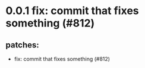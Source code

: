# 0.0.1 fix: commit that fixes something (#812)

## patches:
* fix: commit that fixes something (#812)

